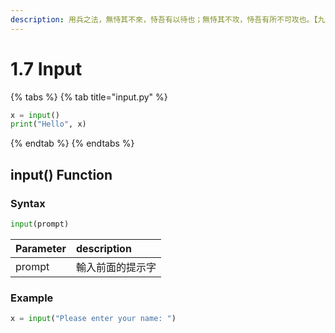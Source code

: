 ```yaml
---
description: 用兵之法，無恃其不來，恃吾有以待也；無恃其不攻，恃吾有所不可攻也。【九變篇】
---
```


# 1.7 Input

{% tabs %}
{% tab title="input.py" %}
```python
x = input()
print("Hello", x)
```
{% endtab %}
{% endtabs %}

## input\(\) Function

### Syntax

```python
input(prompt)
```

| Parameter | description |
| :--- | :--- |
| prompt | 輸入前面的提示字 |

### Example

```python
x = input("Please enter your name: ")
```

